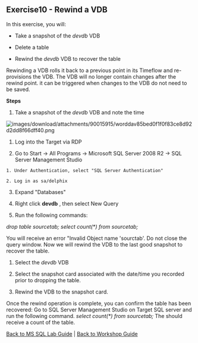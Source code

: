 ## <a id="exercise10">Exercise10 - Rewind a VDB

In this exercise, you will:

  * Take a snapshot of the _devdb_ VDB

  * Delete a table

  * Rewind the _devdb_ VDB to recover the table

Rewinding a VDB rolls it back to a previous point in its Timeflow and re-provisions the VDB. The VDB will no longer contain changes after the rewind point. it can be triggered when changes to the VDB do not need to be saved.

**Steps**

  1. Take a snapshot of the _devdb_ VDB and note the time

![images/download/attachments/90015915/worddav85bed0f1f0f83ce8d92d2dd8f66dff40.png](images/download/attachments/90015915/worddav85bed0f1f0f83ce8d92d2dd8f66dff40.png)

  1. Log into the Target via RDP

  2. Go to Start -> All Programs -> Microsoft SQL Server 2008 R2 -> SQL Server Management Studio

    1. Under Authentication, select "SQL Server Authentication"

    2. Log in as sa/delphix

  3. Expand "Databases"

  4. Right click **devdb** , then select New Query

  5. Run the following commands:

_drop table sourcetab;_
 _select count(*) from sourcetab;_

You will receive an error "Invalid Object name 'sourctab'.
Do not close the query window.
Now we will rewind the VDB to the last good snapshot to recover the table.

  1. Select the _devdb_ VDB

  2. Select the snapshot card associated with the date/time you recorded prior to dropping the table.

  3. Rewind the VDB to the snapshot card.

Once the rewind operation is complete, you can confirm the table has been
recovered:
Go to SQL Server Management Studio on Target SQL server and run the following
command.
 _select
count(*) from sourcetab;_
The should receive a count of the table.

[Back to MS SQL Lab Guide](/README.md) | [Back to Workshop Guide](../README.md)